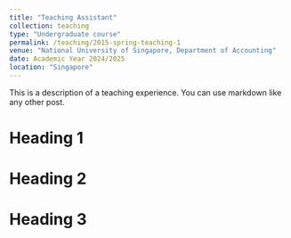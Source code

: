 ```yaml
---
title: "Teaching Assistant"
collection: teaching
type: "Undergraduate course"
permalink: /teaching/2015-spring-teaching-1
venue: "National University of Singapore, Department of Accounting"
date: Academic Year 2024/2025
location: "Singapore"
---
```


This is a description of a teaching experience. You can use markdown like any other post.

Heading 1
======

Heading 2
======

Heading 3
======

